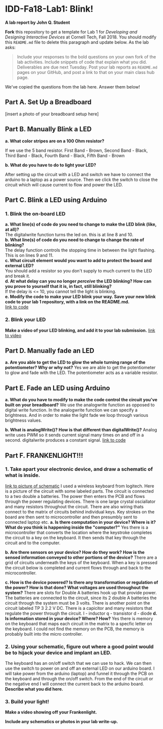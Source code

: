 # IDD-Fa18-Lab1: Blink!

**A lab report by John Q. Student**

**Fork** this repository to get a template for Lab 1 for *Developing and Designing Interactive Devices* at Cornell Tech, Fall 2018. You should modify this `README.md` file to delete this paragraph and update below. As the lab asks:

> Include your responses to the bold questions on your own fork of the lab activities. Include snippets of code that explain what you did. Deliverables are due next Tuesday. Post your lab reports as `README.md` pages on your GitHub, and post a link to that on your main class hub page.

We've copied the questions from the lab here. Answer them below!

## Part A. Set Up a Breadboard

[insert a photo of your breadboard setup here]


## Part B. Manually Blink a LED

**a. What color stripes are on a 100 Ohm resistor?**

 If we use the 5 band resistor. 
 First Band - Brown, Second Band - Black, Third Band - Black, Fourth Band - Black, Fifth Band - Brown
 
**b. What do you have to do to light your LED?**

After setting up the circuit with a LED and switch we have to connect the arduino to a laptop as a power source. Then we click the switch to close the circuit which will cause current to flow and power the LED.

## Part C. Blink a LED using Arduino

### 1. Blink the on-board LED

**a. What line(s) of code do you need to change to make the LED blink (like, at all)?**<br />
The digitalwrite function turns the led on. this is at line 8 and 10.<br />
**b. What line(s) of code do you need to change to change the rate of blinking?**<br />
The delay function controls the stopping time in between the light flashing. This is on lines 9 and 11.<br />
**c. What circuit element would you want to add to protect the board and external LED?**
<br />
 You should add a resistor so you don't supply to much current to the LED and break it.
<br />
**d. At what delay can you no longer *perceive* the LED blinking? How can you prove to yourself that it is, in fact, still blinking?**
<br />
If the delay is <= 10, you cannot tell the light is blinking. 
<br />
**e. Modify the code to make your LED blink your way. Save your new blink code to your lab 1 repository, with a link on the README.md.** <br />
[link to code](led_blink.ino)



### 2. Blink your LED

**Make a video of your LED blinking, and add it to your lab submission.**
[link to video](https://www.youtube.com/watch?v=gv7c_gFRxzA&feature=share)


## Part D. Manually fade an LED

**a. Are you able to get the LED to glow the whole turning range of the potentiometer? Why or why not?**
Yes we are able to get the potentiometer to glow and fade with the LED. The potentiometer acts as a variable resistor. 

## Part E. Fade an LED using Arduino

**a. What do you have to modify to make the code control the circuit you've built on your breadboard?**
We use the analogwrite function as opposed to digital write function. In the analogwrite function we can specify a brightness.
And in order to make the light fade we loop through various brightness values.

**b. What is analogWrite()? How is that different than digitalWrite()?**
Analog write uses PWM so it sends current signal many times on and off in a second. digitalwrite produces a constant signal. 
[link to code](analog_fade.ino)

## Part F. FRANKENLIGHT!!!

### 1. Take apart your electronic device, and draw a schematic of what is inside. 
[link to picture of schematic](schematic.jpeg)
I used a wireless keyboard from logitech. Here is a picture of the circuit with some labeled parts. The circuit is connected to a two double a batteries. The power then enters the PCB and flows through the power regulating devices. There is one large crystal osciallator and many resistors throughout the circuit. There are also wiring thats connect to the matrix of circuits behind individual keys. Key strokes on the board are then sent to microcontroller and then presumbly sent to connected laptop etc. 
**a. Is there computation in your device? Where is it? What do you think is happening inside the "computer?"**
Yes there is a microcontroller that converts the location where the keystroke completes the circuit to a key on the keyboard. It then sends that key through the circuit and to the computer. 

**b. Are there sensors on your device? How do they work? How is the sensed information conveyed to other portions of the device?**
There are a grid of circuits underneath the keys of the keyboard. When a key is pressed the circuit below is completed and current flows through and back to the microcontroller. 

**c. How is the device powered? Is there any transformation or regulation of the power? How is that done? What voltages are used throughout the system?**
There are slots for Double A batteries hook up that provide power. The batteries are connected to the circuit, since its 2 double A batteries the circuit through the system must be 3 volts. There is another point on the circuit labeled TP 3 2.2 V DC.
There is a capicitor and many resistors that regulate the power through the circuit. 
l - inductor
q - transistor
d - diode
**d. Is information stored in your device? Where? How?**
Yes there is memory on the keyboard that maps each circuit in the matrix to a specfic letter on the keyboard. I could not find the memory on the PCB, the memory is probably built into the micro controller.

### 2. Using your schematic, figure out where a good point would be to hijack your device and implant an LED.
The keyboard has an on/off switch that we can use to hack. We can then use the switch to power on and off an external LED on our arduino board. I will take power from the arduino (laptop) and funnel it through the PCB on the keyboard and through the on/off switch. From the end of the circuit or the negative end I will connect the current back to the arduino board. 
**Describe what you did here.**

### 3. Build your light!

**Make a video showing off your Frankenlight.**

**Include any schematics or photos in your lab write-up.**
